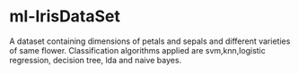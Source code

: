 # ml-IrisDataSet
A dataset containing dimensions of petals and sepals and different varieties of same flower. Classification algorithms applied are svm,knn,logistic regression, decision tree, lda and naive bayes. 

